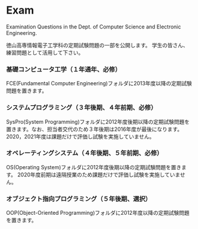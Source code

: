 # Exam
Examination Questions in the Dept. of Computer Science and Electronic Engineering.

徳山高専情報電子工学科の定期試験問題の一部を公開します。
学生の皆さん、練習問題として活用して下さい。

### 基礎コンピュータ工学（１年通年、必修）
FCE(Fundamental Computer Engineering)フォルダに2013年度以降の定期試験問題を置きます。

### システムプログラミング（３年後期、４年前期、必修）
SysPro(System Programming)フォルダに2012年度後期以降の定期試験問題を置きます。なお、担当者交代のため３年後期は2016年度が最後になります。
2020，2021年度は課題だけで評価し試験を実施していません。

### オペレーティングシステム（４年後期、５年前期、必修）
OS(Operating System)フォルダに2012年度後期以降の定期試験問題を置きます。
2020年度前期は遠隔授業のため課題だけで評価し試験を実施していません。

### オブジェクト指向プログラミング（５年後期、選択）
OOP(Object-Oriented Programming)フォルダに2012年度以降の定期試験問題を置きます。
